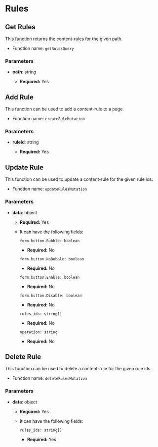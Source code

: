 # Rules

## Get Rules

This function returns the content-rules for the given path.

- Function name: `getRulesQuery`

### Parameters

- **path**: string

  - **Required:** Yes

## Add Rule

This function can be used to add a content-rule to a page.

- Function name: `createRuleMutation`

### Parameters

- **ruleId**: string

  - **Required:** Yes

## Update Rule

This function can be used to update a content-rule for the given rule ids.

- Function name: `updateRulesMutation`

### Parameters

- **data**: object

  - **Required:** Yes
  - It can have the following fields:

    `form.button.Bubble: boolean`

    - **Required:** No

    `form.button.NoBubble: boolean`

    - **Required:** No

    `form.button.Enable: boolean`

    - **Required:** No

    `form.button.Disable: boolean`

    - **Required:** No

    `rules_ids: string[]`

    - **Required:** No

    `operation: string`

    - **Required:** No

## Delete Rule

This function can be used to delete a content-rule for the given rule ids.

- Function name: `deleteRulesMutation`

### Parameters

- **data**: object

  - **Required:** Yes
  - It can have the following fields:

    `rules_ids: string[]`

    - **Required:** Yes
